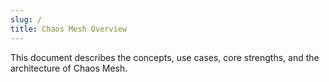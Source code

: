 ```yaml
---
slug: /
title: Chaos Mesh Overview
---
```


This document describes the concepts, use cases, core strengths, and the architecture of Chaos Mesh.
